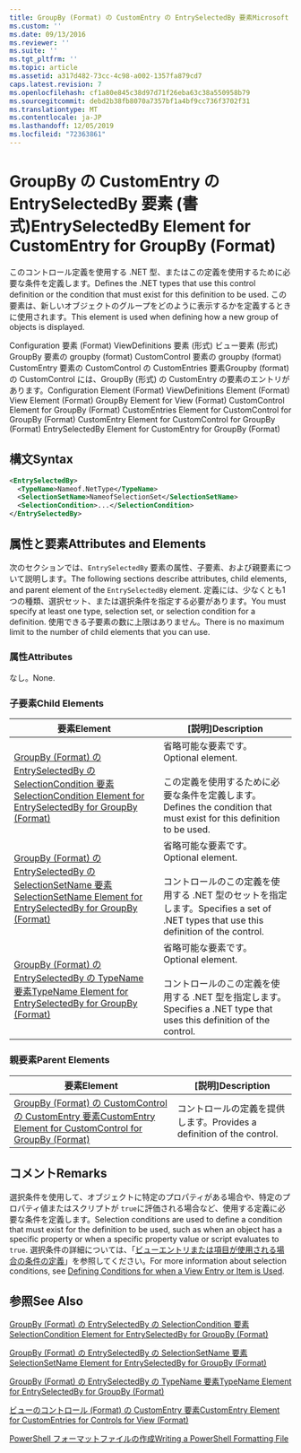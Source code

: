 ```yaml
---
title: GroupBy (Format) の CustomEntry の EntrySelectedBy 要素Microsoft Docs
ms.custom: ''
ms.date: 09/13/2016
ms.reviewer: ''
ms.suite: ''
ms.tgt_pltfrm: ''
ms.topic: article
ms.assetid: a317d482-73cc-4c98-a002-1357fa879cd7
caps.latest.revision: 7
ms.openlocfilehash: cf1a80e845c38d97d71f26eba63c38a550958b79
ms.sourcegitcommit: debd2b38fb8070a7357bf1a4bf9cc736f3702f31
ms.translationtype: MT
ms.contentlocale: ja-JP
ms.lasthandoff: 12/05/2019
ms.locfileid: "72363861"
---
```

# <a name="entryselectedby-element-for-customentry-for-groupby-format"></a><span data-ttu-id="4b5e2-102">GroupBy の CustomEntry の EntrySelectedBy 要素 (書式)</span><span class="sxs-lookup"><span data-stu-id="4b5e2-102">EntrySelectedBy Element for CustomEntry for GroupBy (Format)</span></span>

<span data-ttu-id="4b5e2-103">このコントロール定義を使用する .NET 型、またはこの定義を使用するために必要な条件を定義します。</span><span class="sxs-lookup"><span data-stu-id="4b5e2-103">Defines the .NET types that use this control definition or the condition that must exist for this definition to be used.</span></span> <span data-ttu-id="4b5e2-104">この要素は、新しいオブジェクトのグループをどのように表示するかを定義するときに使用されます。</span><span class="sxs-lookup"><span data-stu-id="4b5e2-104">This element is used when defining how a new group of objects is displayed.</span></span>

<span data-ttu-id="4b5e2-105">Configuration 要素 (Format) ViewDefinitions 要素 (形式) ビュー要素 (形式) GroupBy 要素の groupby (format) CustomControl 要素の groupby (format) CustomEntry 要素の CustomControl の CustomEntries 要素Groupby (format) の CustomControl には、GroupBy (形式) の CustomEntry の要素のエントリがあります。</span><span class="sxs-lookup"><span data-stu-id="4b5e2-105">Configuration Element (Format) ViewDefinitions Element (Format) View Element (Format) GroupBy Element for View (Format) CustomControl Element for GroupBy (Format) CustomEntries Element for CustomControl for GroupBy (Format) CustomEntry Element for CustomControl for GroupBy (Format) EntrySelectedBy Element for CustomEntry for GroupBy (Format)</span></span>

## <a name="syntax"></a><span data-ttu-id="4b5e2-106">構文</span><span class="sxs-lookup"><span data-stu-id="4b5e2-106">Syntax</span></span>

```xml
<EntrySelectedBy>
  <TypeName>Nameof.NetType</TypeName>
  <SelectionSetName>NameofSelectionSet</SelectionSetName>
  <SelectionCondition>...</SelectionCondition>
</EntrySelectedBy>
```

## <a name="attributes-and-elements"></a><span data-ttu-id="4b5e2-107">属性と要素</span><span class="sxs-lookup"><span data-stu-id="4b5e2-107">Attributes and Elements</span></span>

<span data-ttu-id="4b5e2-108">次のセクションでは、`EntrySelectedBy` 要素の属性、子要素、および親要素について説明します。</span><span class="sxs-lookup"><span data-stu-id="4b5e2-108">The following sections describe attributes, child elements, and parent element of the `EntrySelectedBy` element.</span></span> <span data-ttu-id="4b5e2-109">定義には、少なくとも1つの種類、選択セット、または選択条件を指定する必要があります。</span><span class="sxs-lookup"><span data-stu-id="4b5e2-109">You must specify at least one type, selection set, or selection condition for a definition.</span></span> <span data-ttu-id="4b5e2-110">使用できる子要素の数に上限はありません。</span><span class="sxs-lookup"><span data-stu-id="4b5e2-110">There is no maximum limit to the number of child elements that you can use.</span></span>

### <a name="attributes"></a><span data-ttu-id="4b5e2-111">属性</span><span class="sxs-lookup"><span data-stu-id="4b5e2-111">Attributes</span></span>

<span data-ttu-id="4b5e2-112">なし。</span><span class="sxs-lookup"><span data-stu-id="4b5e2-112">None.</span></span>

### <a name="child-elements"></a><span data-ttu-id="4b5e2-113">子要素</span><span class="sxs-lookup"><span data-stu-id="4b5e2-113">Child Elements</span></span>

|<span data-ttu-id="4b5e2-114">要素</span><span class="sxs-lookup"><span data-stu-id="4b5e2-114">Element</span></span>|<span data-ttu-id="4b5e2-115">[説明]</span><span class="sxs-lookup"><span data-stu-id="4b5e2-115">Description</span></span>|
|-------------|-----------------|
|[<span data-ttu-id="4b5e2-116">GroupBy (Format) の EntrySelectedBy の SelectionCondition 要素</span><span class="sxs-lookup"><span data-stu-id="4b5e2-116">SelectionCondition Element for EntrySelectedBy for GroupBy (Format)</span></span>](./selectioncondition-element-for-entryselectedby-for-groupby-format.md)|<span data-ttu-id="4b5e2-117">省略可能な要素です。</span><span class="sxs-lookup"><span data-stu-id="4b5e2-117">Optional element.</span></span><br /><br /> <span data-ttu-id="4b5e2-118">この定義を使用するために必要な条件を定義します。</span><span class="sxs-lookup"><span data-stu-id="4b5e2-118">Defines the condition that must exist for this definition to be used.</span></span>|
|[<span data-ttu-id="4b5e2-119">GroupBy (Format) の EntrySelectedBy の SelectionSetName 要素</span><span class="sxs-lookup"><span data-stu-id="4b5e2-119">SelectionSetName Element for EntrySelectedBy for GroupBy (Format)</span></span>](./selectionsetname-element-for-entryselectedby-for-groupby-format.md)|<span data-ttu-id="4b5e2-120">省略可能な要素です。</span><span class="sxs-lookup"><span data-stu-id="4b5e2-120">Optional element.</span></span><br /><br /> <span data-ttu-id="4b5e2-121">コントロールのこの定義を使用する .NET 型のセットを指定します。</span><span class="sxs-lookup"><span data-stu-id="4b5e2-121">Specifies a set of .NET types that use this definition of the control.</span></span>|
|[<span data-ttu-id="4b5e2-122">GroupBy (Format) の EntrySelectedBy の TypeName 要素</span><span class="sxs-lookup"><span data-stu-id="4b5e2-122">TypeName Element for EntrySelectedBy for GroupBy (Format)</span></span>](./typename-element-for-entryselectedby-for-groupby-format.md)|<span data-ttu-id="4b5e2-123">省略可能な要素です。</span><span class="sxs-lookup"><span data-stu-id="4b5e2-123">Optional element.</span></span><br /><br /> <span data-ttu-id="4b5e2-124">コントロールのこの定義を使用する .NET 型を指定します。</span><span class="sxs-lookup"><span data-stu-id="4b5e2-124">Specifies a .NET type that uses this definition of the control.</span></span>|

### <a name="parent-elements"></a><span data-ttu-id="4b5e2-125">親要素</span><span class="sxs-lookup"><span data-stu-id="4b5e2-125">Parent Elements</span></span>

|<span data-ttu-id="4b5e2-126">要素</span><span class="sxs-lookup"><span data-stu-id="4b5e2-126">Element</span></span>|<span data-ttu-id="4b5e2-127">[説明]</span><span class="sxs-lookup"><span data-stu-id="4b5e2-127">Description</span></span>|
|-------------|-----------------|
|[<span data-ttu-id="4b5e2-128">GroupBy (Format) の CustomControl の CustomEntry 要素</span><span class="sxs-lookup"><span data-stu-id="4b5e2-128">CustomEntry Element for CustomControl for GroupBy (Format)</span></span>](./customentry-element-for-customcontrol-for-groupby-format.md)|<span data-ttu-id="4b5e2-129">コントロールの定義を提供します。</span><span class="sxs-lookup"><span data-stu-id="4b5e2-129">Provides a definition of the control.</span></span>|

## <a name="remarks"></a><span data-ttu-id="4b5e2-130">コメント</span><span class="sxs-lookup"><span data-stu-id="4b5e2-130">Remarks</span></span>

<span data-ttu-id="4b5e2-131">選択条件を使用して、オブジェクトに特定のプロパティがある場合や、特定のプロパティ値またはスクリプトが `true`に評価される場合など、使用する定義に必要な条件を定義します。</span><span class="sxs-lookup"><span data-stu-id="4b5e2-131">Selection conditions are used to define a condition that must exist for the definition to be used, such as when an object has a specific property or when a specific property value or script evaluates to `true`.</span></span> <span data-ttu-id="4b5e2-132">選択条件の詳細については、「[ビューエントリまたは項目が使用される場合の条件の定義](./defining-conditions-for-displaying-data.md)」を参照してください。</span><span class="sxs-lookup"><span data-stu-id="4b5e2-132">For more information about selection conditions, see [Defining Conditions for when a View Entry or Item is Used](./defining-conditions-for-displaying-data.md).</span></span>

## <a name="see-also"></a><span data-ttu-id="4b5e2-133">参照</span><span class="sxs-lookup"><span data-stu-id="4b5e2-133">See Also</span></span>

[<span data-ttu-id="4b5e2-134">GroupBy (Format) の EntrySelectedBy の SelectionCondition 要素</span><span class="sxs-lookup"><span data-stu-id="4b5e2-134">SelectionCondition Element for EntrySelectedBy for GroupBy (Format)</span></span>](./selectioncondition-element-for-entryselectedby-for-groupby-format.md)

[<span data-ttu-id="4b5e2-135">GroupBy (Format) の EntrySelectedBy の SelectionSetName 要素</span><span class="sxs-lookup"><span data-stu-id="4b5e2-135">SelectionSetName Element for EntrySelectedBy for GroupBy (Format)</span></span>](./selectionsetname-element-for-entryselectedby-for-groupby-format.md)

[<span data-ttu-id="4b5e2-136">GroupBy (Format) の EntrySelectedBy の TypeName 要素</span><span class="sxs-lookup"><span data-stu-id="4b5e2-136">TypeName Element for EntrySelectedBy for GroupBy (Format)</span></span>](./typename-element-for-entryselectedby-for-groupby-format.md)

[<span data-ttu-id="4b5e2-137">ビューのコントロール (Format) の CustomEntry 要素</span><span class="sxs-lookup"><span data-stu-id="4b5e2-137">CustomEntry Element for CustomEntries for Controls for View (Format)</span></span>](./customentry-element-for-customentries-for-controls-for-view-format.md)

[<span data-ttu-id="4b5e2-138">PowerShell フォーマットファイルの作成</span><span class="sxs-lookup"><span data-stu-id="4b5e2-138">Writing a PowerShell Formatting File</span></span>](./writing-a-powershell-formatting-file.md)
